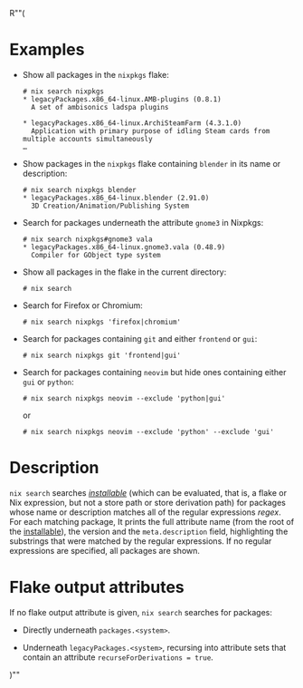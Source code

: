 R""(

# Examples

* Show all packages in the `nixpkgs` flake:

  ```console
  # nix search nixpkgs
  * legacyPackages.x86_64-linux.AMB-plugins (0.8.1)
    A set of ambisonics ladspa plugins

  * legacyPackages.x86_64-linux.ArchiSteamFarm (4.3.1.0)
    Application with primary purpose of idling Steam cards from multiple accounts simultaneously
  …
  ```

* Show packages in the `nixpkgs` flake containing `blender` in its
  name or description:

  ```console
  # nix search nixpkgs blender
  * legacyPackages.x86_64-linux.blender (2.91.0)
    3D Creation/Animation/Publishing System
  ```

* Search for packages underneath the attribute `gnome3` in Nixpkgs:

  ```console
  # nix search nixpkgs#gnome3 vala
  * legacyPackages.x86_64-linux.gnome3.vala (0.48.9)
    Compiler for GObject type system
  ```

* Show all packages in the flake in the current directory:

  ```console
  # nix search
  ```

* Search for Firefox or Chromium:

  ```console
  # nix search nixpkgs 'firefox|chromium'
  ```

* Search for packages containing `git` and either `frontend` or `gui`:

  ```console
  # nix search nixpkgs git 'frontend|gui'
  ```

* Search for packages containing `neovim` but hide ones containing either `gui` or `python`:

  ```console
  # nix search nixpkgs neovim --exclude 'python|gui'
  ```
  or

  ```console
  # nix search nixpkgs neovim --exclude 'python' --exclude 'gui'
  ```

# Description

`nix search` searches [*installable*](./nix.md#installables) (which can be evaluated, that is, a
flake or Nix expression, but not a store path or store derivation path) for packages whose name or description matches all of the
regular expressions *regex*.  For each matching package, It prints the
full attribute name (from the root of the [installable](./nix.md#installables)), the version
and the `meta.description` field, highlighting the substrings that
were matched by the regular expressions. If no regular expressions are
specified, all packages are shown.

# Flake output attributes

If no flake output attribute is given, `nix search` searches for
packages:

* Directly underneath `packages.<system>`.

* Underneath `legacyPackages.<system>`, recursing into attribute sets
  that contain an attribute `recurseForDerivations = true`.

)""
